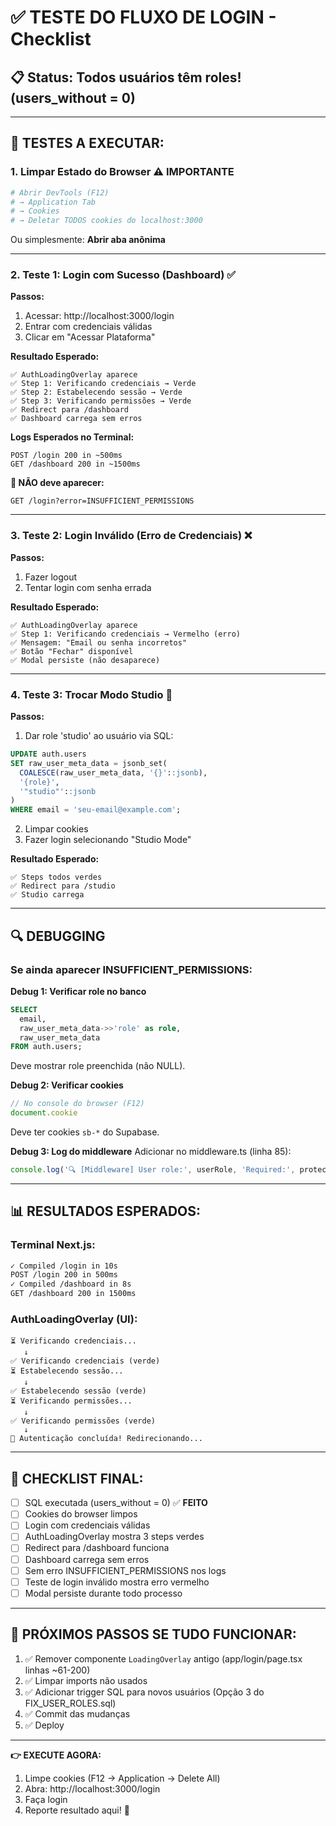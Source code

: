 # ✅ TESTE DO FLUXO DE LOGIN - Checklist

## 📋 Status: Todos usuários têm roles! (users_without = 0)

---

## 🧪 TESTES A EXECUTAR:

### **1. Limpar Estado do Browser** ⚠️ IMPORTANTE
```bash
# Abrir DevTools (F12)
# → Application Tab
# → Cookies
# → Deletar TODOS cookies do localhost:3000
```

Ou simplesmente: **Abrir aba anônima**

---

### **2. Teste 1: Login com Sucesso (Dashboard)** ✅

**Passos:**
1. Acessar: http://localhost:3000/login
2. Entrar com credenciais válidas
3. Clicar em "Acessar Plataforma"

**Resultado Esperado:**
```
✅ AuthLoadingOverlay aparece
✅ Step 1: Verificando credenciais → Verde
✅ Step 2: Estabelecendo sessão → Verde  
✅ Step 3: Verificando permissões → Verde
✅ Redirect para /dashboard
✅ Dashboard carrega sem erros
```

**Logs Esperados no Terminal:**
```
POST /login 200 in ~500ms
GET /dashboard 200 in ~1500ms
```

**🚫 NÃO deve aparecer:**
```
GET /login?error=INSUFFICIENT_PERMISSIONS
```

---

### **3. Teste 2: Login Inválido (Erro de Credenciais)** ❌

**Passos:**
1. Fazer logout
2. Tentar login com senha errada

**Resultado Esperado:**
```
✅ AuthLoadingOverlay aparece
✅ Step 1: Verificando credenciais → Vermelho (erro)
✅ Mensagem: "Email ou senha incorretos"
✅ Botão "Fechar" disponível
✅ Modal persiste (não desaparece)
```

---

### **4. Teste 3: Trocar Modo Studio** 🎨

**Passos:**
1. Dar role 'studio' ao usuário via SQL:
```sql
UPDATE auth.users
SET raw_user_meta_data = jsonb_set(
  COALESCE(raw_user_meta_data, '{}'::jsonb),
  '{role}',
  '"studio"'::jsonb
)
WHERE email = 'seu-email@example.com';
```

2. Limpar cookies
3. Fazer login selecionando "Studio Mode"

**Resultado Esperado:**
```
✅ Steps todos verdes
✅ Redirect para /studio
✅ Studio carrega
```

---

## 🔍 DEBUGGING

### **Se ainda aparecer INSUFFICIENT_PERMISSIONS:**

**Debug 1: Verificar role no banco**
```sql
SELECT 
  email, 
  raw_user_meta_data->>'role' as role,
  raw_user_meta_data
FROM auth.users;
```

Deve mostrar role preenchida (não NULL).

**Debug 2: Verificar cookies**
```javascript
// No console do browser (F12)
document.cookie
```

Deve ter cookies `sb-*` do Supabase.

**Debug 3: Log do middleware**
Adicionar no middleware.ts (linha 85):
```typescript
console.log('🔍 [Middleware] User role:', userRole, 'Required:', protectedRoute.roles)
```

---

## 📊 RESULTADOS ESPERADOS:

### **Terminal Next.js:**
```bash
✓ Compiled /login in 10s
POST /login 200 in 500ms
✓ Compiled /dashboard in 8s  
GET /dashboard 200 in 1500ms
```

### **AuthLoadingOverlay (UI):**
```
⏳ Verificando credenciais...
   ↓
✅ Verificando credenciais (verde)
⏳ Estabelecendo sessão...
   ↓
✅ Estabelecendo sessão (verde)
⏳ Verificando permissões...
   ↓
✅ Verificando permissões (verde)
   ↓
🎉 Autenticação concluída! Redirecionando...
```

---

## 🎯 CHECKLIST FINAL:

- [ ] SQL executada (users_without = 0) ✅ **FEITO**
- [ ] Cookies do browser limpos
- [ ] Login com credenciais válidas
- [ ] AuthLoadingOverlay mostra 3 steps verdes
- [ ] Redirect para /dashboard funciona
- [ ] Dashboard carrega sem erros
- [ ] Sem erro INSUFFICIENT_PERMISSIONS nos logs
- [ ] Teste de login inválido mostra erro vermelho
- [ ] Modal persiste durante todo processo

---

## 🚀 PRÓXIMOS PASSOS SE TUDO FUNCIONAR:

1. ✅ Remover componente `LoadingOverlay` antigo (app/login/page.tsx linhas ~61-200)
2. ✅ Limpar imports não usados
3. ✅ Adicionar trigger SQL para novos usuários (Opção 3 do FIX_USER_ROLES.sql)
4. ✅ Commit das mudanças
5. ✅ Deploy

---

**👉 EXECUTE AGORA:**
1. Limpe cookies (F12 → Application → Delete All)
2. Abra: http://localhost:3000/login
3. Faça login
4. Reporte resultado aqui! 🎉
